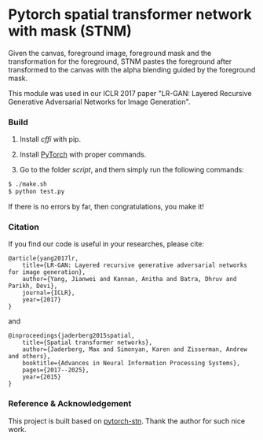 # Pytorch spatial transformer network with mask (STNM)

Given the canvas, foreground image, foreground mask and the transformation for the foreground, STNM pastes the foreground after transformed to the canvas with the alpha blending guided by the foreground mask.

This module was used in our ICLR 2017 paper "LR-GAN: Layered Recursive Generative Adversarial Networks for Image Generation".

### Build

1. Install *cffi* with pip.

2. Install [PyTorch](http://pytorch.org/) with proper commands.

3. Go to the folder *script*, and them simply run the following commands:
```bash
$ ./make.sh
$ python test.py
```
If there is no errors by far, then congratulations, you make it!

### Citation
If you find our code is useful in your researches, please cite:

    @article{yang2017lr,
        title={LR-GAN: Layered recursive generative adversarial networks for image generation},
        author={Yang, Jianwei and Kannan, Anitha and Batra, Dhruv and Parikh, Devi},
        journal={ICLR},
        year={2017}
    }

and

    @inproceedings{jaderberg2015spatial,
        title={Spatial transformer networks},
        author={Jaderberg, Max and Simonyan, Karen and Zisserman, Andrew and others},
        booktitle={Advances in Neural Information Processing Systems},
        pages={2017--2025},
        year={2015}
    }

### Reference & Acknowledgement

This project is built based on [pytorch-stn](https://github.com/fxia22/stn.pytorch). Thank the author for such nice work.
